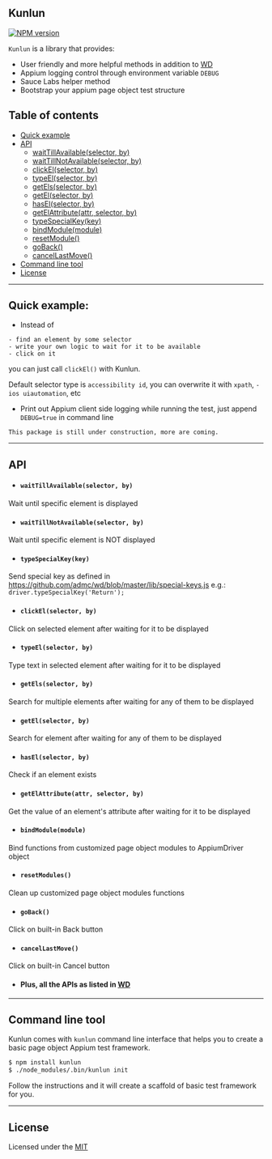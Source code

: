 ## Kunlun


[![NPM version][npm-image]][npm-url]

`Kunlun` is a library that provides:
* User friendly and more helpful methods in addition to [WD](https://github.com/admc/wd)
* Appium logging control through environment variable `DEBUG`
* Sauce Labs helper method
* Bootstrap your appium page object test structure

## Table of contents

- [Quick example](#quick-example)
- [API](#api)
  - [waitTillAvailable(selector, by)](#waittillavailableselector-by)
  - [waitTillNotAvailable(selector, by)](#waittillnotavailableselector-by)
  - [clickEl(selector, by)](#clickelselector-by)
  - [typeEl(selector, by)](#typeelselector-by)
  - [getEls(selector, by)](#getelsselector-by)
  - [getEl(selector, by)](#getelselector-by)
  - [hasEl(selector, by)](#haselselector-by)
  - [getElAttribute(attr, selector, by)](#getelattributeattr-selector-by)
  - [typeSpecialKey(key)](#typespecialkeykey)
  - [bindModule(module)](#bindmodulemodule)
  - [resetModule()](#resetmodules)
  - [goBack()](#goback)
  - [cancelLastMove()](#cancellastmove)
- [Command line tool](#command-line-tool)
- [License](#license)

---
## Quick example:
* Instead of
```
- find an element by some selector
- write your own logic to wait for it to be available
- click on it
```
you can just call `clickEl()` with Kunlun.

Default selector type is `accessibility id`, you can overwrite it with `xpath`, `-ios uiautomation`, etc

* Print out Appium client side logging while running the test, just append `DEBUG=true` in command line

`This package is still under construction, more are coming.`

---

## API ##

* #### `waitTillAvailable(selector, by)`
Wait until specific element is displayed

* #### `waitTillNotAvailable(selector, by)`
Wait until specific element is NOT displayed

* #### `typeSpecialKey(key)`
Send special key as defined in https://github.com/admc/wd/blob/master/lib/special-keys.js 
e.g.: `driver.typeSpecialKey('Return');`

* #### `clickEl(selector, by)`
Click on selected element after waiting for it to be displayed

* #### `typeEl(selector, by)`
Type text in selected element after waiting for it to be displayed

* #### `getEls(selector, by)`
Search for multiple elements after waiting for any of them to be displayed

* #### `getEl(selector, by)`
Search for element after waiting for any of them to be displayed

* #### `hasEl(selector, by)`
Check if an element exists

* #### `getElAttribute(attr, selector, by)`
Get the value of an element's attribute after waiting for it to be displayed

* #### `bindModule(module)`
Bind functions from customized page object modules to AppiumDriver object

* #### `resetModules()`
Clean up customized page object modules functions

* #### `goBack()`
Click on built-in Back button

* #### `cancelLastMove()`
Click on built-in Cancel button

* #### Plus, all the APIs as listed in [WD](https://github.com/admc/wd/blob/master/doc/api.md)

---

## Command line tool ##

Kunlun comes with `kunlun` command line interface that helps you to create a basic page object Appium test framework.

```bash
$ npm install kunlun
$ ./node_modules/.bin/kunlun init
```
Follow the instructions and it will create a scaffold of basic test framework for you.

---

## License
Licensed under the [MIT](http://opensource.org/licenses/MIT)

[npm-image]: https://img.shields.io/npm/v/kunlun.svg?style=flat-square
[npm-url]: https://www.npmjs.org/package/kunlun
[github-tag]: http://img.shields.io/github/tag/chenchaoyi/kunlun.svg?style=flat-square
[github-url]: https://github.com/chenchaoyi/kunlun/tags
[david-image]: http://img.shields.io/david/chenchaoyi/kunlun.svg?style=flat-square
[david-url]: https://david-dm.org/chenchaoyi/kunlun
[license-image]: http://img.shields.io/npm/l/kunlun.svg?style=flat-square
[license-url]: http://opensource.org/licenses/MIT
[downloads-image]: http://img.shields.io/npm/dm/kunlun.svg?style=flat-square
[downloads-url]: https://npmjs.org/package/kunlun
